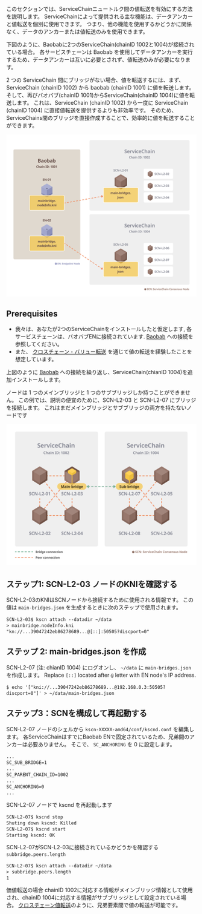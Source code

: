 このセクションでは、ServiceChainニュートルク間の値転送を有効にする方法を説明します。 ServiceChainによって提供される主な機能は、データアンカーと値転送を個別に使用できます。 つまり、他の機能を使用するかどうかに関係なく、データのアンカーまたは値転送のみを使用できます。

下図のように、Baobabに2つのServiceChain(chainID 1002と1004)が接続されている場合。 各サービスチェーンは Baobab を使用してデータアンカーを実行するため、データアンカーは互いに必要とされず、値転送のみが必要になります。

2 つの ServiceChain 間にブリッジがない場合、値を転送するには、まず、ServiceChain (chainID 1002) から baobab (chainID 1001) に値を転送します。 そして、再びバオバブ(chainID 1001)からServiceChain(chainID 1004)に値を転送します。 これは、ServiceChain (chainID 1002) から一度に ServiceChain (chainID 1004) に直接値転送を提供するよりも非効率です。 そのため、ServiceChains間のブリッジを直接作成することで、効率的に値を転送することができます。

![](../images/sc-vt-between-sibling-arch.png)

## Prerequisites <a id="prerequisites"></a>
- 我々は、あなたが2つのServiceChainをインストールしたと仮定します, 各サービスチェーンは、バオバブENに接続されています. [Baobab](en-scn-connection.md) への接続を参照してください。
- また、 [クロスチェーン・バリュー転送](value-transfer.md) を通じて値の転送を経験したことを想定しています。

上図のように [Baobab](en-scn-connection.md) への接続を繰り返し、ServiceChain(chianID 1004)を追加インストールします。

ノードは 1 つのメインブリッジと 1 つのサブブリッジしか持つことができません。 この例では、説明の便宜のために、SCN-L2-03 と SCN-L2-07 にブリッジを接続します。 これはまだメインブリッジとサブブリッジの両方を持たないノードです

![](../images/sc-vt-between-sibling-bridge.png)

## ステップ1: SCN-L2-03 ノードのKNIを確認する <a id="step-1-check-kni-of-scn-node"></a>
SCN-L2-03のKNIはSCNノードから接続するために使用される情報です。 この値は `main-bridges.json` を生成するときに次のステップで使用されます。

```
SCN-L2-03$ kscn attach --datadir ~/data
> mainbridge.nodeInfo.kni
"kn://...39047242eb86278689...@[::]:50505?discport=0"
```

## ステップ 2: main-bridges.json を作成 <a id="step-2-create-main-bridges-json"></a>
SCN-L2-07 (注: chianID 1004) にログオンし、 `~/data` に `main-bridges.json` を作成します。 Replace `[::]` located after `@` letter with EN node's IP address.
```
$ echo '["kni://...39047242eb86278689...@192.168.0.3:50505?discport=0"]' > ~/data/main-bridges.json
```

## ステップ3：SCNを構成して再起動する <a id="step-3-configure-scn-then-restart"></a>
SCN-L2-07 ノードのシェルから `kscn-XXXXX-amd64/conf/kscnd.conf` を編集します。 各ServiceChainはすでにBaobab ENで固定されているため、兄弟間のアンカーは必要ありません。 そこで、 `SC_ANCHORING` を 0 に設定します。

```
...
SC_SUB_BRIDGE=1
...
SC_PARENT_CHAIN_ID=1002
...
SC_ANCHORING=0
...
```

SCN-L2-07 ノードで kscnd を再起動します
```
SCN-L2-07$ kscnd stop
Shuting down kscnd: Killed
SCN-L2-07$ kscnd start
Starting kscnd: OK
```

SCN-L2-07がSCN-L2-03に接続されているかどうかを確認する `subbridge.peers.length`
```
SCN-L2-07$ kscn attach --datadir ~/data
> subbridge.peers.length
1
```

価値転送の場合 chainID 1002に対応する情報がメインブリッジ情報として使用され、chainID 1004に対応する情報がサブブリッジとして設定されている場合。 [クロスチェーン値転送](value-transfer.md)のように、兄弟要素間で値の転送が可能です。

